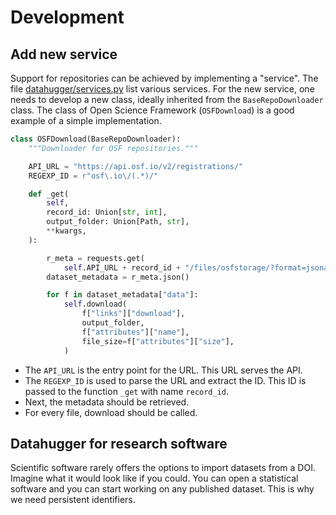 # Development

## Add new service

Support for repositories can be achieved by implementing a "service". The
file [datahugger/services.py](datahugger/services.py) list various services.
For the new service, one needs to develop a new class, ideally inherited from
the `BaseRepoDownloader` class. The class of Open Science Framework
(`OSFDownload`) is a good example of a simple implementation.

```python
class OSFDownload(BaseRepoDownloader):
    """Downloader for OSF repositories."""

    API_URL = "https://api.osf.io/v2/registrations/"
    REGEXP_ID = r"osf\.io\/(.*)/"

    def _get(
        self,
        record_id: Union[str, int],
        output_folder: Union[Path, str],
        **kwargs,
    ):

        r_meta = requests.get(
            self.API_URL + record_id + "/files/osfstorage/?format=jsonapi")
        dataset_metadata = r_meta.json()

        for f in dataset_metadata["data"]:
            self.download(
                f["links"]["download"],
                output_folder,
                f["attributes"]["name"],
                file_size=f["attributes"]["size"],
            )

```

- The `API_URL` is the entry point for the URL. This URL serves the API.
- The `REGEXP_ID` is used to parse the URL and extract the ID. This ID is passed to the function `_get` with name `record_id`.
- Next, the metadata should be retrieved.
- For every file, download should be called.

## Datahugger for research software

Scientific software rarely offers the options to import datasets from a DOI.
Imagine what it would look like if you could. You can open a statistical
software and you can start working on any published dataset. This is why we
need persistent identifiers.


